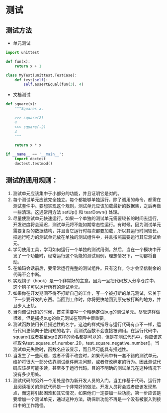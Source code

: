 # 测试

## 测试方法
* 单元测试

```python
import unittest

def fun(x):
    return x + 1

class MyTest(unittest.TestCase):
    def test(self):
        self.assertEqual(fun(3), 4)

```

* 文档测试

```python
def square(x):
    """Squares x.

    >>> square(2)
    4
    >>> square(-2)
    4
    """

    return x * x

if __name__ == '__main__':
    import doctest
    doctest.testmod()
```


## 测试的通用规则：

1. 测试单元应该集中于小部分的功能，并且证明它是对的。
2. 每个测试单元应该完全独立。每个都能够单独运行，除了调用的命令，都需在测试套件中。要想实现这个规则，测试单元应该加载最新的数据集，之后再做一些清理。这通常用方法 setUp() 和 tearDown() 处理。
3. 尽量使测试单元快速运行。如果一个单独的测试单元需要较长的时间去运行，开发进度将会延迟，测试单元将不能如期常态性运行。有时候，因为测试单元需要复杂的数据结构，并且当它运行时每次都要加载，所以其运行时间较长。把运行吃力的测试单元放在单独的测试组件中，并且按照需要运行其它测试单元。
4. 学习使用工具，学习如何运行一个单独的测试用例。然后，当在一个模块中开发了一个功能时，经常运行这个功能的测试用例，理想情况下，一切都将自动。
5. 在编码会话前后，要常常运行完整的测试组件。只有这样，你才会坚信剩余的代码不会中断。
6. 实现钩子（hook）是一个非常好的主意。因为一旦把代码放入分享仓库中，这个钩子可以运行所有的测试单元。
7. 如果你在开发期间不得不打断自己的工作，写一个被打断的单元测试，它关于下一步要开发的东西。当回到工作时，你将更快地回到原先被打断的地方，并且步入正轨。
8. 当你调试代码的时候，首先需要写一个精确定位bug的测试单元。尽管这样做很难，但是捕捉bug的单元测试在项目中很重要。
9. 测试函数使用长且描述性的名字。这边的样式指导与运行代码有点不一样，运行代码更倾向于使用短的名字，而测试函数不会直接被调用。在运行代码中，square()或者甚至sqr()这样的命名都是可以的，但是在测试代码中，你应该这样取名test_square_of_number_2()，test_square_negative_number()。当测试单元失败时，函数名应该显示，而且尽可能具有描述性。
10. 当发生了一些问题，或者不得不改变时，如果代码中有一套不错的测试单元，维护将很大一部分依靠测试组件解决问题，或者修改确定的行为。因此测试代码应该尽可能多读，甚至多于运行代码。目的不明确的测试单元在这种情况下没有多少用处。
11. 测试代码的另外一个用处是作为新开发人员的入门。当工作基于代码，运行并且阅读相关的测试代码是一个非常好的做法。开发人员将会或者应该发现热点，而这将引起困难和其它情况，如果他们一定要加一些功能，第一步应该是要增加一个测试单元，通过这种方法，确保新功能不再是一个没有被嵌入到接口中的工作路径。